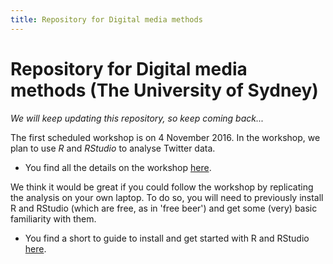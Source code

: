 ```yaml
---
title: Repository for Digital media methods
---
```


# Repository for Digital media methods (The University of Sydney)

*We will keep updating this repository, so keep coming back...*

The first scheduled workshop is on 4 November 2016. In the workshop, we plan to use *R* and *RStudio* to analyse Twitter data.

* You find all the details on the workshop [here](ws01/ws01.md).

We think it would be great if you could follow the workshop by replicating the analysis on your own laptop. To do so, you will need to previously install R and RStudio (which are free, as in 'free beer') and get some (very) basic familiarity with them.

* You find a short to guide to install and get started with R and RStudio [here](ws00/ws00.md).

